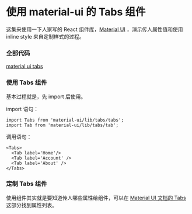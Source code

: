 # 使用 material-ui 的 Tabs 组件

这集来使用一下人家写的 React 组件库，[Material UI](http://www.material-ui.com/) ，演示传人属性值和使用 inline style 来自定制样式的过程。

### 全部代码

[material ui tabs](https://github.com/happypeter/react-transform-boilerplate/commit/43eeb6f697619f848b6db2de07ffd3f14f2013ef)

### 使用 Tabs 组件

基本过程就是，先 import 后使用。

import 语句：

```
import Tabs from 'material-ui/lib/tabs/tabs';
import Tab from 'material-ui/lib/tabs/tab';
```

调用语句：

```
<Tabs>
  <Tab label='Home'/>
  <Tab label='Account' />
  <Tab label='About' />
</Tabs>
```

### 定制 Tabs 组件

使用组件其实就是要知道传人哪些属性给组件，可以在 [Material UI 文档的 Tabs](http://www.material-ui.com/#/components/tabs) 这部分找到属性列表。



